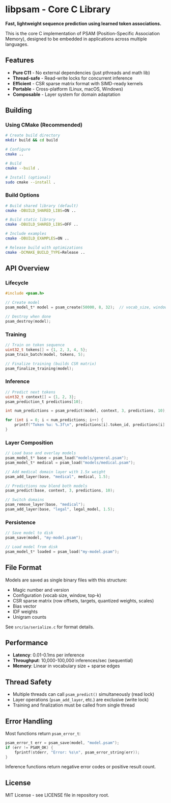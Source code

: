 # libpsam - Core C Library

**Fast, lightweight sequence prediction using learned token associations.**

This is the core C implementation of PSAM (Position-Specific Association Memory), designed to be embedded in applications across multiple languages.

## Features

- **Pure C11** - No external dependencies (just pthreads and math lib)
- **Thread-safe** - Read-write locks for concurrent inference
- **Efficient** - CSR sparse matrix format with SIMD-ready kernels
- **Portable** - Cross-platform (Linux, macOS, Windows)
- **Composable** - Layer system for domain adaptation

## Building

### Using CMake (Recommended)

```bash
# Create build directory
mkdir build && cd build

# Configure
cmake ..

# Build
cmake --build .

# Install (optional)
sudo cmake --install .
```

### Build Options

```bash
# Build shared library (default)
cmake -DBUILD_SHARED_LIBS=ON ..

# Build static library
cmake -DBUILD_SHARED_LIBS=OFF ..

# Include examples
cmake -DBUILD_EXAMPLES=ON ..

# Release build with optimizations
cmake -DCMAKE_BUILD_TYPE=Release ..
```

## API Overview

### Lifecycle

```c
#include <psam.h>

// Create model
psam_model_t* model = psam_create(50000, 8, 32);  // vocab_size, window, top_k

// Destroy when done
psam_destroy(model);
```

### Training

```c
// Train on token sequence
uint32_t tokens[] = {1, 2, 3, 4, 5};
psam_train_batch(model, tokens, 5);

// Finalize training (builds CSR matrix)
psam_finalize_training(model);
```

### Inference

```c
// Predict next tokens
uint32_t context[] = {1, 2, 3};
psam_prediction_t predictions[10];

int num_predictions = psam_predict(model, context, 3, predictions, 10);

for (int i = 0; i < num_predictions; i++) {
    printf("Token %u: %.3f\n", predictions[i].token_id, predictions[i].score);
}
```

### Layer Composition

```c
// Load base and overlay models
psam_model_t* base = psam_load("models/general.psam");
psam_model_t* medical = psam_load("models/medical.psam");

// Add medical domain layer with 1.5x weight
psam_add_layer(base, "medical", medical, 1.5);

// Predictions now blend both models
psam_predict(base, context, 3, predictions, 10);

// Switch domains
psam_remove_layer(base, "medical");
psam_add_layer(base, "legal", legal_model, 1.5);
```

### Persistence

```c
// Save model to disk
psam_save(model, "my-model.psam");

// Load model from disk
psam_model_t* loaded = psam_load("my-model.psam");
```

## File Format

Models are saved as single binary files with this structure:

- Magic number and version
- Configuration (vocab size, window, top-k)
- CSR sparse matrix (row offsets, targets, quantized weights, scales)
- Bias vector
- IDF weights
- Unigram counts

See `src/io/serialize.c` for format details.

## Performance

- **Latency**: 0.01-0.1ms per inference
- **Throughput**: 10,000-100,000 inferences/sec (sequential)
- **Memory**: Linear in vocabulary size + sparse edges

## Thread Safety

- Multiple threads can call `psam_predict()` simultaneously (read lock)
- Layer operations (`psam_add_layer`, etc.) are exclusive (write lock)
- Training and finalization must be called from single thread

## Error Handling

Most functions return `psam_error_t`:

```c
psam_error_t err = psam_save(model, "model.psam");
if (err != PSAM_OK) {
    fprintf(stderr, "Error: %s\n", psam_error_string(err));
}
```

Inference functions return negative error codes or positive result count.

## License

MIT License - see LICENSE file in repository root.
